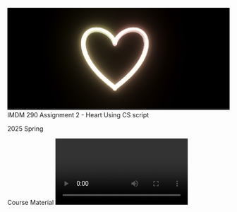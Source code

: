 ![imdm290_a2_heart](https://github.com/honglimmun/IMDM290-2025S/blob/main/imdm290_a2_heart.png)
IMDM 290 
Assignment 2 - Heart Using CS script

2025 Spring

Course Material 
![Screen Recording 2025-02-12 235410](https://github.com/honglimmun/IMDM290-2025S/blob/main/Screen%20Recording%202025-02-12%20235410.mp4)
